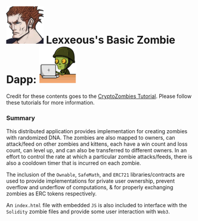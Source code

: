 # <img src=".pics/lexx_headshot_clear.png" width="100px"/> Lexxeous's Basic Zombie Dapp: <img src=".pics/cryptozombies_logo.png" width="100"/>

Credit for these contents goes to the [CryptoZombies Tutorial](https://cryptozombies.io/en/course/). Please follow these tutorials for more information.

### Summary

This distributed application provides implementation for creating zombies with randomized DNA. The zombies are also mapped to owners, can attack/feed on other zombies and kittens, each have a win count and loss count, can level up, and can also be transferred to different owners. In an effort to control the rate at which a particular zombie attacks/feeds, there is also a cooldown timer that is incurred on each zombie.

The inclusion of the `Ownable`, `SafeMath`, and `ERC721` libraries/contracts are used to provide implementations for private user ownership, prevent overflow and underflow of computations, & for properly exchanging zombies as ERC tokens respectively.

An `index.html` file with embedded `JS` is also included to interface with the `Solidity` zombie files and provide some user interaction with `Web3`.